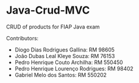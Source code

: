 # Java-Crud-MVC

CRUD of products for FIAP Java exam

Contributors:
- Diogo Dias Rodrigues Gallina: RM 98605
- João Dubas Leal Kleye Souza: RM 76153
- Pedro Henrique Couto Archilha: RM 550450
- Pedro Henrique Lourenço Rodrigues: RM 98402
- Gabriel Melo dos Santos: RM 550202
